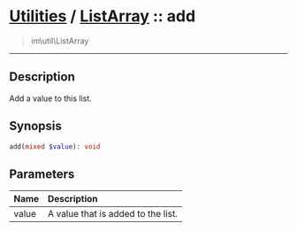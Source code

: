 # [Utilities](util.md) / [ListArray](util-ListArray.md) :: add
 > im\util\ListArray
____

## Description
Add a value to this list.

## Synopsis
```php
add(mixed $value): void
```

## Parameters
| Name | Description |
| :--- | :---------- |
| value | A value that is added to the list. |
